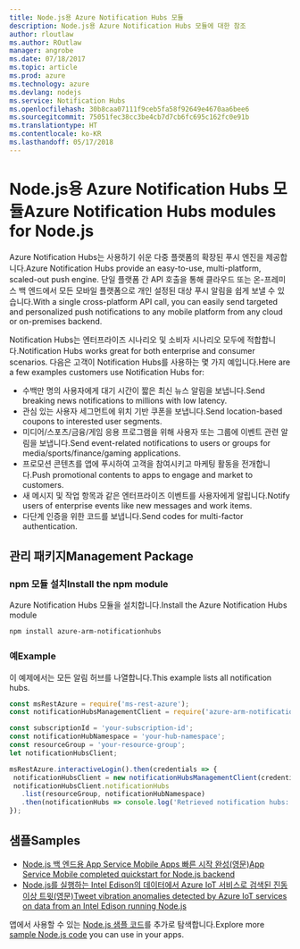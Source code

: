 ```yaml
---
title: Node.js용 Azure Notification Hubs 모듈
description: Node.js용 Azure Notification Hubs 모듈에 대한 참조
author: rloutlaw
ms.author: ROutlaw
manager: angrobe
ms.date: 07/18/2017
ms.topic: article
ms.prod: azure
ms.technology: azure
ms.devlang: nodejs
ms.service: Notification Hubs
ms.openlocfilehash: 30b8caa07111f9ceb5fa58f92649e4670aa6bee6
ms.sourcegitcommit: 75051fec38cc3be4cb7d7cb6fc695c162fc0e91b
ms.translationtype: HT
ms.contentlocale: ko-KR
ms.lasthandoff: 05/17/2018
---
```

# <a name="azure-notification-hubs-modules-for-nodejs"></a><span data-ttu-id="a7368-103">Node.js용 Azure Notification Hubs 모듈</span><span class="sxs-lookup"><span data-stu-id="a7368-103">Azure Notification Hubs modules for Node.js</span></span>

<span data-ttu-id="a7368-104">Azure Notification Hubs는 사용하기 쉬운 다중 플랫폼의 확장된 푸시 엔진을 제공합니다.</span><span class="sxs-lookup"><span data-stu-id="a7368-104">Azure Notification Hubs provide an easy-to-use, multi-platform, scaled-out push engine.</span></span> <span data-ttu-id="a7368-105">단일 플랫폼 간 API 호출을 통해 클라우드 또는 온-프레미스 백 엔드에서 모든 모바일 플랫폼으로 개인 설정된 대상 푸시 알림을 쉽게 보낼 수 있습니다.</span><span class="sxs-lookup"><span data-stu-id="a7368-105">With a single cross-platform API call, you can easily send targeted and personalized push notifications to any mobile platform from any cloud or on-premises backend.</span></span>

<span data-ttu-id="a7368-106">Notification Hubs는 엔터프라이즈 시나리오 및 소비자 시나리오 모두에 적합합니다.</span><span class="sxs-lookup"><span data-stu-id="a7368-106">Notification Hubs works great for both enterprise and consumer scenarios.</span></span> <span data-ttu-id="a7368-107">다음은 고객이 Notification Hubs를 사용하는 몇 가지 예입니다.</span><span class="sxs-lookup"><span data-stu-id="a7368-107">Here are a few examples customers use Notification Hubs for:</span></span>
- <span data-ttu-id="a7368-108">수백만 명의 사용자에게 대기 시간이 짧은 최신 뉴스 알림을 보냅니다.</span><span class="sxs-lookup"><span data-stu-id="a7368-108">Send breaking news notifications to millions with low latency.</span></span>
- <span data-ttu-id="a7368-109">관심 있는 사용자 세그먼트에 위치 기반 쿠폰을 보냅니다.</span><span class="sxs-lookup"><span data-stu-id="a7368-109">Send location-based coupons to interested user segments.</span></span>
- <span data-ttu-id="a7368-110">미디어/스포츠/금융/게임 응용 프로그램을 위해 사용자 또는 그룹에 이벤트 관련 알림을 보냅니다.</span><span class="sxs-lookup"><span data-stu-id="a7368-110">Send event-related notifications to users or groups for media/sports/finance/gaming applications.</span></span>
- <span data-ttu-id="a7368-111">프로모션 콘텐츠를 앱에 푸시하여 고객을 참여시키고 마케팅 활동을 전개합니다.</span><span class="sxs-lookup"><span data-stu-id="a7368-111">Push promotional contents to apps to engage and market to customers.</span></span>
- <span data-ttu-id="a7368-112">새 메시지 및 작업 항목과 같은 엔터프라이즈 이벤트를 사용자에게 알립니다.</span><span class="sxs-lookup"><span data-stu-id="a7368-112">Notify users of enterprise events like new messages and work items.</span></span>
- <span data-ttu-id="a7368-113">다단계 인증을 위한 코드를 보냅니다.</span><span class="sxs-lookup"><span data-stu-id="a7368-113">Send codes for multi-factor authentication.</span></span>

## <a name="management-package"></a><span data-ttu-id="a7368-114">관리 패키지</span><span class="sxs-lookup"><span data-stu-id="a7368-114">Management Package</span></span>

### <a name="install-the-npm-module"></a><span data-ttu-id="a7368-115">npm 모듈 설치</span><span class="sxs-lookup"><span data-stu-id="a7368-115">Install the npm module</span></span>

<span data-ttu-id="a7368-116">Azure Notification Hubs 모듈을 설치합니다.</span><span class="sxs-lookup"><span data-stu-id="a7368-116">Install the Azure Notification Hubs module</span></span> 

```bash
npm install azure-arm-notificationhubs
```

### <a name="example"></a><span data-ttu-id="a7368-117">예</span><span class="sxs-lookup"><span data-stu-id="a7368-117">Example</span></span>

<span data-ttu-id="a7368-118">이 예제에서는 모든 알림 허브를 나열합니다.</span><span class="sxs-lookup"><span data-stu-id="a7368-118">This example lists all notification hubs.</span></span>

 ```javascript
const msRestAzure = require('ms-rest-azure');
const notificationHubsManagementClient = require('azure-arm-notificationhubs');

const subscriptionId = 'your-subscription-id';
const notificationHubNamespace = 'your-hub-namespace';
const resourceGroup = 'your-resource-group';
let notificationHubsClient;

msRestAzure.interactiveLogin().then(credentials => {
  notificationHubsClient = new notificationHubsManagementClient(credentials, subscriptionId);
  notificationHubsClient.notificationHubs
    .list(resourceGroup, notificationHubNamespace)
    .then(notificationHubs => console.log('Retrieved notification hubs: ', notificationHubs));
});
```

## <a name="samples"></a><span data-ttu-id="a7368-119">샘플</span><span class="sxs-lookup"><span data-stu-id="a7368-119">Samples</span></span>

* [<span data-ttu-id="a7368-120">Node.js 백 엔드용 App Service Mobile Apps 빠른 시작 완성(영문)</span><span class="sxs-lookup"><span data-stu-id="a7368-120">App Service Mobile completed quickstart for Node.js backend</span></span>](https://azure.microsoft.com/resources/samples/app-service-mobile-nodejs-backend-quickstart/)
* [<span data-ttu-id="a7368-121">Node.js를 실행하는 Intel Edison의 데이터에서 Azure IoT 서비스로 검색된 진동 이상 트윗(영문)</span><span class="sxs-lookup"><span data-stu-id="a7368-121">Tweet vibration anomalies detected by Azure IoT services on data from an Intel Edison running Node.js</span></span>](https://azure.microsoft.com/resources/samples/iot-hub-nodejs-intel-edison-vibration-anomaly-detection/)

<span data-ttu-id="a7368-122">앱에서 사용할 수 있는 [Node.js 샘플 코드](https://azure.microsoft.com/resources/samples/?platform=nodejs)를 추가로 탐색합니다.</span><span class="sxs-lookup"><span data-stu-id="a7368-122">Explore more [sample Node.js code](https://azure.microsoft.com/resources/samples/?platform=nodejs) you can use in your apps.</span></span>
